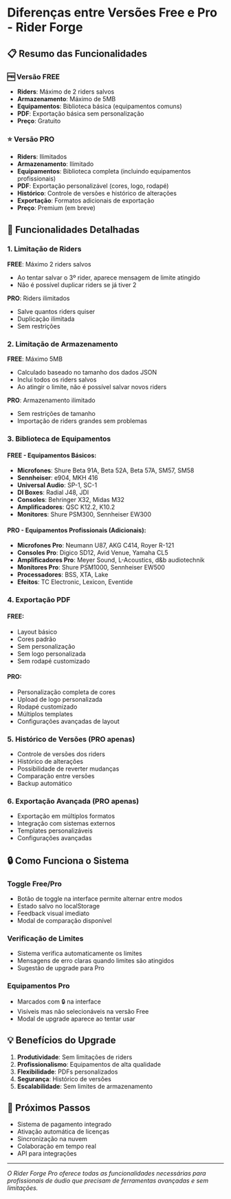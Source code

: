 # Diferenças entre Versões Free e Pro - Rider Forge

## 📋 Resumo das Funcionalidades

### 🆓 Versão FREE
- **Riders**: Máximo de 2 riders salvos
- **Armazenamento**: Máximo de 5MB
- **Equipamentos**: Biblioteca básica (equipamentos comuns)
- **PDF**: Exportação básica sem personalização
- **Preço**: Gratuito

### ⭐ Versão PRO
- **Riders**: Ilimitados
- **Armazenamento**: Ilimitado
- **Equipamentos**: Biblioteca completa (incluindo equipamentos profissionais)
- **PDF**: Exportação personalizável (cores, logo, rodapé)
- **Histórico**: Controle de versões e histórico de alterações
- **Exportação**: Formatos adicionais de exportação
- **Preço**: Premium (em breve)

## 🔧 Funcionalidades Detalhadas

### 1. Limitação de Riders
**FREE**: Máximo 2 riders salvos
- Ao tentar salvar o 3º rider, aparece mensagem de limite atingido
- Não é possível duplicar riders se já tiver 2

**PRO**: Riders ilimitados
- Salve quantos riders quiser
- Duplicação ilimitada
- Sem restrições

### 2. Limitação de Armazenamento
**FREE**: Máximo 5MB
- Calculado baseado no tamanho dos dados JSON
- Inclui todos os riders salvos
- Ao atingir o limite, não é possível salvar novos riders

**PRO**: Armazenamento ilimitado
- Sem restrições de tamanho
- Importação de riders grandes sem problemas

### 3. Biblioteca de Equipamentos

#### FREE - Equipamentos Básicos:
- **Microfones**: Shure Beta 91A, Beta 52A, Beta 57A, SM57, SM58
- **Sennheiser**: e904, MKH 416
- **Universal Audio**: SP-1, SC-1
- **DI Boxes**: Radial J48, JDI
- **Consoles**: Behringer X32, Midas M32
- **Amplificadores**: QSC K12.2, K10.2
- **Monitores**: Shure PSM300, Sennheiser EW300

#### PRO - Equipamentos Profissionais (Adicionais):
- **Microfones Pro**: Neumann U87, AKG C414, Royer R-121
- **Consoles Pro**: Digico SD12, Avid Venue, Yamaha CL5
- **Amplificadores Pro**: Meyer Sound, L-Acoustics, d&b audiotechnik
- **Monitores Pro**: Shure PSM1000, Sennheiser EW500
- **Processadores**: BSS, XTA, Lake
- **Efeitos**: TC Electronic, Lexicon, Eventide

### 4. Exportação PDF

#### FREE:
- Layout básico
- Cores padrão
- Sem personalização
- Sem logo personalizada
- Sem rodapé customizado

#### PRO:
- Personalização completa de cores
- Upload de logo personalizada
- Rodapé customizado
- Múltiplos templates
- Configurações avançadas de layout

### 5. Histórico de Versões (PRO apenas)
- Controle de versões dos riders
- Histórico de alterações
- Possibilidade de reverter mudanças
- Comparação entre versões
- Backup automático

### 6. Exportação Avançada (PRO apenas)
- Exportação em múltiplos formatos
- Integração com sistemas externos
- Templates personalizáveis
- Configurações avançadas

## 🔒 Como Funciona o Sistema

### Toggle Free/Pro
- Botão de toggle na interface permite alternar entre modos
- Estado salvo no localStorage
- Feedback visual imediato
- Modal de comparação disponível

### Verificação de Limites
- Sistema verifica automaticamente os limites
- Mensagens de erro claras quando limites são atingidos
- Sugestão de upgrade para Pro

### Equipamentos Pro
- Marcados com 🔒 na interface
- Visíveis mas não selecionáveis na versão Free
- Modal de upgrade aparece ao tentar usar

## 💡 Benefícios do Upgrade

1. **Produtividade**: Sem limitações de riders
2. **Profissionalismo**: Equipamentos de alta qualidade
3. **Flexibilidade**: PDFs personalizados
4. **Segurança**: Histórico de versões
5. **Escalabilidade**: Sem limites de armazenamento

## 🚀 Próximos Passos

- Sistema de pagamento integrado
- Ativação automática de licenças
- Sincronização na nuvem
- Colaboração em tempo real
- API para integrações

---

*O Rider Forge Pro oferece todas as funcionalidades necessárias para profissionais de áudio que precisam de ferramentas avançadas e sem limitações.*
